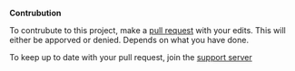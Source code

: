 **Contrubution**

To contrubute to this project, make a [pull request](https://gyazo.com/9ad2d5c381df8cab303f705f06528f65) with your edits. This will either be apporved or denied. Depends on what you have done.

To keep up to date with your pull request, join the [support server](https://discord.gg/FEPNu3A)
